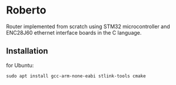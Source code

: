 # Roberto
Router implemented from scratch using STM32 microcontroller and ENC28J60 ethernet interface boards in the C language.

## Installation
for Ubuntu:
```shell
sudo apt install gcc-arm-none-eabi stlink-tools cmake
```
